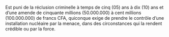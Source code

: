 Est puni de la réclusion criminelle à temps de cinq (05) ans à dix (10) ans et d’une amende de cinquante millions (50.000.000) à cent millions (100.000.000) de francs CFA, quiconque exige de prendre le contrôle d’une installation nucléaire par la menace, dans des circonstances qui la rendent crédible ou par la force.